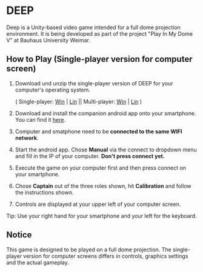 # DEEP
Deep is a Unity-based video game intended for a full dome projection environment. It is being developed as part of the project "Play In My Dome V" at Bauhaus University Weimar.


## How to Play (Single-player version for computer screen) 

 1. Download und unzip the single-player version of DEEP for your computer's operating system.

	( Single-player: [Win](https://github.com/chillpert/deep/releases/download/v1.01/DeepWindowsSP.rar) | [Lin](https://github.com/chillpert/deep/releases/download/v1.01/DeepLinuxSP.rar) || Multi-player: [Win](https://github.com/chillpert/deep/releases/download/v1.01/DeepWindowsMP.rar) | [Lin](https://github.com/chillpert/deep/releases/download/v1.01/DeepLinuxMP.rar) )
 2. Download and install the companion android app onto your smartphone. You can find it [here](https://github.com/chillpert/unity-phone-controller/releases).
 3. Computer and  smatphone need to be **connected to the same WIFI network**.
 4. Start the android app. Chose **Manual** via the connect to dropdown menu and fill in the IP of your computer. **Don't press connect yet.**
 5.  Execute the game on your computer first and then press connect on your smartphone.
 6. Chose **Captain** out of the three roles shown, hit **Calibration** and follow the instructions shown.
 8. Controls are displayed at your upper left of your computer screen.

Tip: Use your right hand for your smartphone and your left for the keyboard. 


## Notice
This game is designed to be played on a full dome projection. The single-player version for computer screens differs in controls, graphics settings and the actual gameplay.

